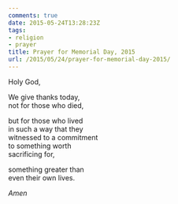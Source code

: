```yaml
---
comments: true
date: 2015-05-24T13:28:23Z
tags:
- religion
- prayer
title: Prayer for Memorial Day, 2015
url: /2015/05/24/prayer-for-memorial-day-2015/
---
```


Holy God,

We give thanks today,  
not for those who died,

but for those who lived  
in such a way that they  
witnessed to a commitment  
to something worth  
sacrificing for,

something greater than  
even their own lives.

*Amen*
